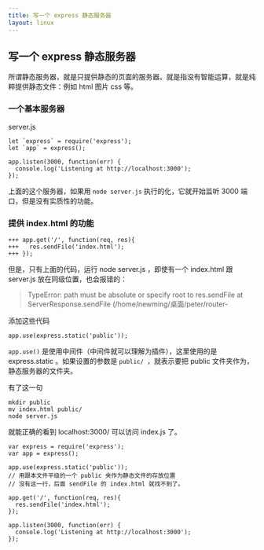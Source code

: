 ```yaml
---
title: 写一个 express 静态服务器
layout: linux
---
```


## 写一个 express 静态服务器

所谓静态服务器，就是只提供静态的页面的服务器。就是指没有智能运算，就是纯粹提供静态文件：例如 html 图片 css 等。

### 一个基本服务器

server.js

```
let `express` = require('express');
let `app` = express();

app.listen(3000, function(err) {
  console.log('Listening at http://localhost:3000');
});
```
上面的这个服务器，如果用 `node server.js` 执行的化，它就开始监听 3000 端口，但是没有实质性的功能。

### 提供 index.html 的功能

```
+++ app.get('/', function(req, res){
+++   res.sendFile('index.html');
+++ });
```

但是，只有上面的代码，运行 node server.js ，即使有一个 index.html 跟 server.js 放在同级位置，也会报错的：

> TypeError: path must be absolute or specify root to res.sendFile
   at ServerResponse.sendFile (/home/newming/桌面/peter/router-

添加这些代码

```
app.use(express.static('public'));
```

`app.use()` 是使用中间件（中间件就可以理解为插件），这里使用的是 express.static 。如果设置的参数是 `public/ `，就表示要把 public 文件夹作为，静态服务器的文件夹。

有了这一句

```
mkdir public
mv index.html public/
node server.js
```

就能正确的看到 localhost:3000/ 可以访问 index.js 了。

```
var express = require('express');
var app = express();

app.use(express.static('public'));
// 用跟本文件平级的一个 public 夹作为静态文件的存放位置
// 没有这一行，后面 sendFile 的 index.html 就找不到了。

app.get('/', function(req, res){
  res.sendFile('index.html');
});

app.listen(3000, function(err) {
  console.log('Listening at http://localhost:3000');
});
```
